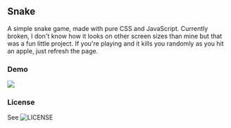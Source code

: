 ## Snake

A simple snake game, made with pure CSS and JavaScript. Currently broken, I don't know how it looks on other screen sizes than mine but that was a fun little project. If you're playing and it kills you randomly as you hit an apple, just refresh the page.

### Demo

![](./snake_demo.gif)

### License

See ![LICENSE](LICENSE)
